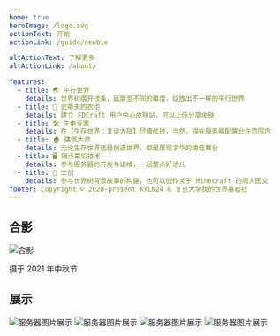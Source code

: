 ```yaml
---
home: true
heroImage: /logo.svg
actionText: 开始
actionLink: /guide/newbie

altActionText: 了解更多
altActionLink: /about/

features:
  - title: 🌏 平行世界
    details: 世界树展开枝条，延展至不同的维度，绽放出不一样的平行世界
  - title: 👔 史蒂夫的衣柜
    details: 建立 FDCraft 用户中心皮肤站，可以上传分享皮肤
  - title: 🛠️ 生电专家
    details: 在【生存世界：复读大陆】尽情炫技，当然，得在服务器配置允许范围内
  - title: 🏠 建筑大师
    details: 无论生存世界还是创造世界，都是展现才华的绝佳舞台
  - title: 🖥️ 搞点幕后技术
    details: 参与服务器的开发与运维，一起整点好活儿
  - title: 📖 二创
    details: 参与世界树背景故事的构建，也可以创作关于 Minecraft 的同人图文
footer: Copyright © 2020-present KYLN24 & 复旦大学我的世界基岩社
---
```

<div class="homepage">

<h2>合影</h2>

<img src="/img/MKJNOAOBPOE9ADPN1NACJJ3IAAF77LOEIOH1RFXUIVOYEO6LJS86.webp" alt="合影" style="max-width:600px;"/>

<p class="desc">摄于 2021 年中秋节</p>

<h2>展示</h2>

<div class="x-imgs" >
<img src="/img/ICVPRO0JK6VDP52WDEO93BFSDV3OYWLBIUDP1EG.webp" alt="服务器图片展示" style="max-width:600px;"/>
<img src="/img/7RCMFCENIE9XDJWPY1V77JDECCFPX2LXEEPLSS3JIKEP5MKM.webp" alt="服务器图片展示" style="max-width:600px;"/>
<img src="/img/ONI4MW2H0JVTRJBN8E7MO6AK9WBHORC2XTL0CZCCZRVUEIZFRBSCSJ8LC81PI.webp" alt="服务器图片展示" style="max-width:600px;"/>
<img src="/img/1SHEODILJFKET4VDJAIL6ERFBERA2EA7DK1SKW0NDOAPC8NI2HGPT.webp" alt="服务器图片展示" style="max-width:600px;"/>
</div>


</div>
